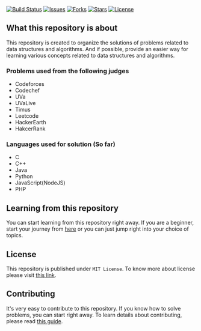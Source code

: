 [![Build Status](https://img.shields.io/circleci/build/gh/reyadussalahin/problem-solving/main?style=flat-square)](https://circleci.com/gh/reyadussalahin/problem-solving/tree/master)
[![Issues](https://img.shields.io/github/issues/reyadussalahin/problem-solving?style=flat-square&color=blue)](https://github.com/reyadussalahin/problem-solving/issues)
[![Forks](https://img.shields.io/github/forks/reyadussalahin/problem-solving?style=flat-square&color=purple)](https://github.com/reyadussalahin/problem-solving/network/members)
[![Stars](https://img.shields.io/github/stars/reyadussalahin/problem-solving?style=flat-square)](https://github.com/reyadussalahin/problem-solving/stargazers)
[![License](https://img.shields.io/github/license/reyadussalahin/problem-solving?color=teal&style=flat-square)](https://github.com/reyadussalahin/problem-solving/blob/master/LICENSE)


## What this repository is about
This repository is created to organize the solutions of problems related to data structures and algorithms. And if possible, provide an easier way for learning various concepts related to data structures and algorithms.


### Problems used from the following judges
 - Codeforces
 - Codechef
 - UVa
 - UVaLive
 - Timus
 - Leetcode
 - HackerEarth
 - HakcerRank


### Languages used for solution (So far)
 - C
 - C++
 - Java
 - Python
 - JavaScript(NodeJS)
 - PHP


## Learning from this repository
You can start learning from this repository right away. If you are a beginner, start your journey from [here](LEARNING/contents/README.md) or you can just jump right into your choice of topics.

## License
This repository is published under `MIT License`. To know more about license please visit [this link](https://github.com/reyadussalahin/problem-solving/blob/main/LICENSE).

## Contributing
It's very easy to contribute to this repository. If you know how to solve problems, you can start right away. To learn details about contributing, please read [this guide](https://github.com/reyadussalahin/problem-solving/blob/main/CONTRIBUTING/README.md).
